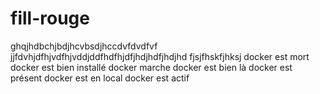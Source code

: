 # fill-rouge
ghqjhdbchjbdjhcvbsdjhccdvfdvdfvf
jjfdvhjdfhjvdfhjvddjddfhdfhjdfjhdjhdfjhdjhd
fjsjfhskfjhksj
docker est mort
docker est bien installé
docker marche
docker est bien là
docker est présent 
docker est en local
docker est actif
